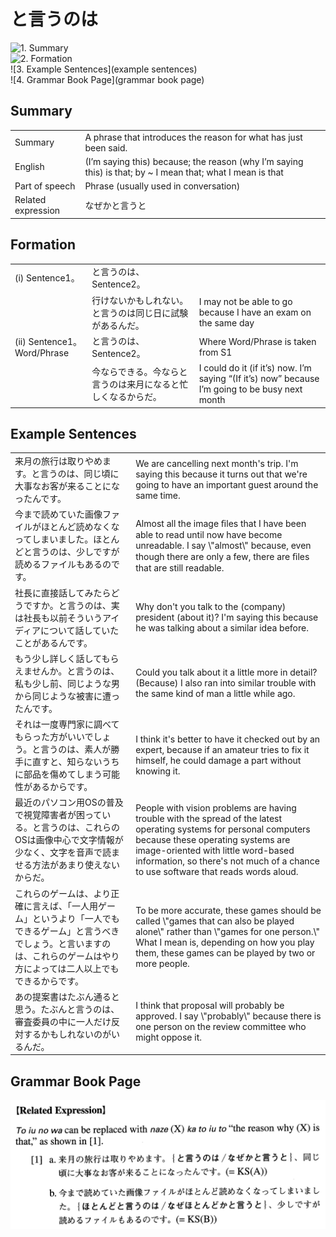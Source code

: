 # と言うのは

![1. Summary](summary)<br>
![2. Formation](formation)<br>
![3. Example Sentences](example sentences)<br>
![4. Grammar Book Page](grammar book page)<br>


## Summary

<table><tr>   <td>Summary</td>   <td>A phrase that introduces the reason for what has just been said.</td></tr><tr>   <td>English</td>   <td>(I’m saying this) because; the reason (why I’m saying this) is that; by ~ I mean that; what I mean is that</td></tr><tr>   <td>Part of speech</td>   <td>Phrase (usually used in conversation)</td></tr><tr>   <td>Related expression</td>   <td>なぜかと言うと</td></tr></table>

## Formation

<table class="table"><tbody><tr class="tr head"><td class="td"><span class="numbers">(i)</span> <span class="bold">Sentence1。</span></td><td class="td"><span class="concept">と言うのは</span><span>、Sentence2。</span></td><td class="td"></td></tr><tr class="tr"><td class="td"></td><td class="td"><span>行けないかもしれない。</span><span class="concept">と言うのは</span><span>同じ日に試験があるんだ。</span></td><td class="td"><span>I may not be able to go because I have an exam on    the same day</span></td></tr><tr class="tr head"><td class="td"><span class="numbers">(ii)</span> <span class="bold">Sentence1。Word/Phrase</span></td><td class="td"><span class="concept">と言うのは</span><span>、Sentence2。</span></td><td class="td"><span>Where Word/Phrase is taken from S1</span></td></tr><tr class="tr"><td class="td"></td><td class="td"><span>今ならできる。今なら</span><span class="concept">と言うのは</span><span>来月になると忙しくなるからだ。</span></td><td class="td"><span>I could do it (if it’s) now. I’m saying “(If it’s) now” because I’m going to be busy next month</span></td></tr></tbody></table>

## Example Sentences

<table><tr>   <td>来月の旅行は取りやめます。と言うのは、同じ頃に大事なお客が来ることになったんです。</td>   <td>We are cancelling next month's trip. I'm saying this because it turns out that we're going to have an important guest around the same time.</td></tr><tr>   <td>今まで読めていた画像ファイルがほとんど読めなくなってしまいました。ほとんどと言うのは、少しですが読めるファイルもあるのです。</td>   <td>Almost all the image ﬁles that I have been able to read until now have become unreadable. I say \"almost\" because, even though there are only a few, there are ﬁles that are still readable.</td></tr><tr>   <td>社長に直接話してみたらどうですか。と言うのは、実は社長も以前そういうアイディアについて話していたことがあるんです。</td>   <td>Why don't you talk to the (company) president (about it)? I'm saying this because he was talking about a similar idea before.</td></tr><tr>   <td>もう少し詳しく話してもらえませんか。と言うのは、私も少し前、同じような男から同じような被害に遭ったんです。</td>   <td>Could you talk about it a little more in detail? (Because) I also ran into similar trouble with the same kind of man a little while ago.</td></tr><tr>   <td>それは一度専門家に調べてもらった方がいいでしょう。と言うのは、素人が勝手に直すと、知らないうちに部品を傷めてしまう可能性があるからです。</td>   <td>I think it's better to have it checked out by an expert, because if an amateur tries to fix it himself, he could damage a part without knowing it.</td></tr><tr>   <td>最近のパソコン用OSの普及で視覚障害者が困っている。と言うのは、これらのOSは画像中心で文字情報が少なく、文字を音声で読ませる方法があまり使えないからだ。</td>   <td>People with vision problems are having trouble with the spread of the latest operating systems for personal computers because these operating systems are image-oriented with little word-based information, so there's not much of a chance to use software that reads words aloud.</td></tr><tr>   <td>これらのゲームは、より正確に言えば、「一人用ゲーム」というより「一人でもできるゲーム」と言うべきでしょう。と言いますのは、これらのゲームはやり方によっては二人以上でもできるからです。</td>   <td>To be more accurate, these games should be called \"games that can also be played alone\" rather than \"games for one person.\" What I mean is, depending on how you play them, these games can be played by two or more people.</td></tr><tr>   <td>あの提案書はたぶん通ると思う。たぶんと言うのは、審査委員の中に一人だけ反対するかもしれないのがいるんだ。</td>   <td>I think that proposal will probably be approved. I say \"probably\" because there is one person on the review committee who might oppose it.</td></tr></table>

## Grammar Book Page

![](../img/Advancedと言うのは.png)

